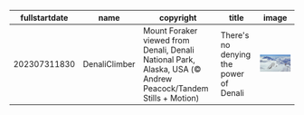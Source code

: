 |fullstartdate|name|copyright|title|image|
|--|--|--|--|--|
202307311830|DenaliClimber|Mount Foraker viewed from Denali, Denali National Park, Alaska, USA (© Andrew Peacock/Tandem Stills + Motion)|There's no denying the power of Denali|![](/en-IN/2023/08/202307311830DenaliClimber.jpg)|
